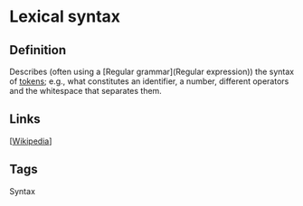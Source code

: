 # Lexical syntax

## Definition
Describes (often using a [Regular grammar](Regular expression)) the syntax of [tokens](Token); e.g., what constitutes an identifier, a number, different operators and the whitespace that separates them.

## Links


[[Wikipedia](http://en.wikipedia.org/wiki/Lexical_grammar)]

## Tags
Syntax


